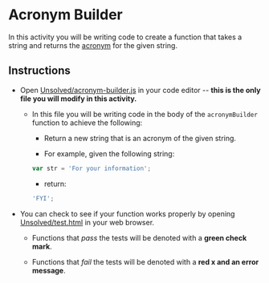 # Acronym Builder

In this activity you will be writing code to create a function that takes a string and returns the [acronym](https://en.wikipedia.org/wiki/Acronym) for the given string.

## Instructions

- Open [Unsolved/acronym-builder.js](Unsolved/acronym-builder.js) in your code editor -- **this is the only file you will modify in this activity.**

  - In this file you will be writing code in the body of the `acronymBuilder` function to achieve the following:

    - Return a new string that is an acronym of the given string.

    - For example, given the following string:

    ```js
    var str = 'For your information';
    ```

    - return:

    ```js
    'FYI';
    ```

- You can check to see if your function works properly by opening [Unsolved/test.html](Unsolved/test.html) in your web browser.

  - Functions that _pass_ the tests will be denoted with a **green check mark**.

  - Functions that _fail_ the tests will be denoted with a **red x and an error message**.
